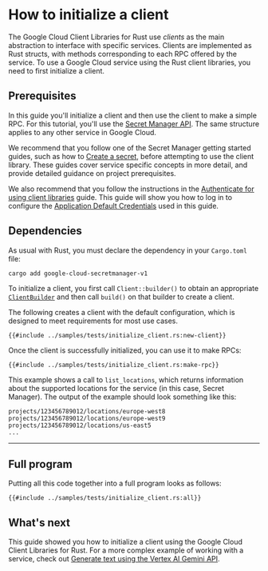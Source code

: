 <!-- 
Copyright 2025 Google LLC

Licensed under the Apache License, Version 2.0 (the "License");
you may not use this file except in compliance with the License.
You may obtain a copy of the License at

    https://www.apache.org/licenses/LICENSE-2.0

Unless required by applicable law or agreed to in writing, software
distributed under the License is distributed on an "AS IS" BASIS,
WITHOUT WARRANTIES OR CONDITIONS OF ANY KIND, either express or implied.
See the License for the specific language governing permissions and
limitations under the License.
-->

# How to initialize a client

The Google Cloud Client Libraries for Rust use *clients* as the main abstraction
to interface with specific services. Clients are implemented as Rust structs,
with methods corresponding to each RPC offered by the service. To use a Google
Cloud service using the Rust client libraries, you need to first initialize a
client.

## Prerequisites

In this guide you'll initialize a client and then use the client to make a
simple RPC. For this tutorial, you'll use the [Secret Manager API]. The same
structure applies to any other service in Google Cloud.

We recommend that you follow one of the Secret Manager getting started guides,
such as how to [Create a secret], before attempting to use the client library.
These guides cover service specific concepts in more detail, and provide
detailed guidance on project prerequisites.

We also recommend that you follow the instructions in the
[Authenticate for using client libraries] guide. This guide will show you how to
log in to configure the [Application Default Credentials] used in this guide.

## Dependencies

As usual with Rust, you must declare the dependency in your `Cargo.toml` file:

```shell
cargo add google-cloud-secretmanager-v1
```

To initialize a client, you first call `Client::builder()` to obtain an
appropriate [`ClientBuilder`][gax-client-builder] and then call `build()` on
that builder to create a client.

The following creates a client with the default configuration, which is designed
to meet requirements for most use cases.

```rust,ignore,noplayground
{{#include ../samples/tests/initialize_client.rs:new-client}}
```

Once the client is successfully initialized, you can use it to make RPCs:

```rust,ignore,noplayground
{{#include ../samples/tests/initialize_client.rs:make-rpc}}
```

This example shows a call to `list_locations`, which returns information about
the supported locations for the service (in this case, Secret Manager). The
output of the example should look something like this:

```shell
projects/123456789012/locations/europe-west8
projects/123456789012/locations/europe-west9
projects/123456789012/locations/us-east5
...
```

______________________________________________________________________

## Full program

Putting all this code together into a full program looks as follows:

```rust,ignore,noplayground
{{#include ../samples/tests/initialize_client.rs:all}}
```

## What's next

This guide showed you how to initialize a client using the Google Cloud Client
Libraries for Rust. For a more complex example of working with a service, check
out [Generate text using the Vertex AI Gemini API].

[application default credentials]: https://cloud.google.com/docs/authentication/application-default-credentials
[authenticate for using client libraries]: https://cloud.google.com/docs/authentication/client-libraries
[create a secret]: https://cloud.google.com/secret-manager/docs/creating-and-accessing-secrets
[gax-client-builder]: https://docs.rs/google-cloud-gax/latest/google_cloud_gax/client_builder/struct.ClientBuilder.html
[generate text using the vertex ai gemini api]: generate_text_using_the_vertex_ai_gemini_api.md
[secret manager api]: https://cloud.google.com/secret-manager
